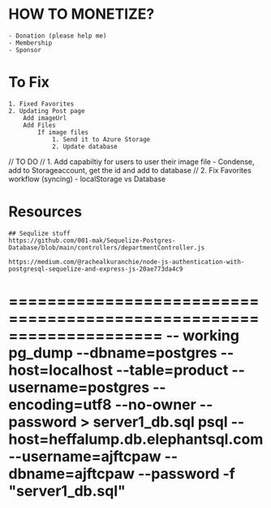 # HOW TO MONETIZE?
    - Donation (please help me)
    - Membership 
    - Sponsor

# To Fix
    1. Fixed Favorites
    2. Updating Post page 
        Add imageUrl
        Add Files
            If image files
                1. Send it to Azure Storage
                2. Update database 


// TO DO
// 1. Add capabiltiy for users to user their image file
    - Condense, add to Storageaccount, get the id and add to database 
// 2. Fix Favorites workflow (syncing)
    - localStorage vs Database 

# Resources
    ## Sequlize stuff
    https://github.com/001-mak/Sequelize-Postgres-Database/blob/main/controllers/departmentController.js

    https://medium.com/@rachealkuranchie/node-js-authentication-with-postgresql-sequelize-and-express-js-20ae773da4c9



====================================================================
-- working 
pg_dump --dbname=postgres --host=localhost --table=product --username=postgres --encoding=utf8 --no-owner  --password > server1_db.sql
psql --host=heffalump.db.elephantsql.com --username=ajftcpaw --dbname=ajftcpaw --password -f "server1_db.sql"
====================================================================

